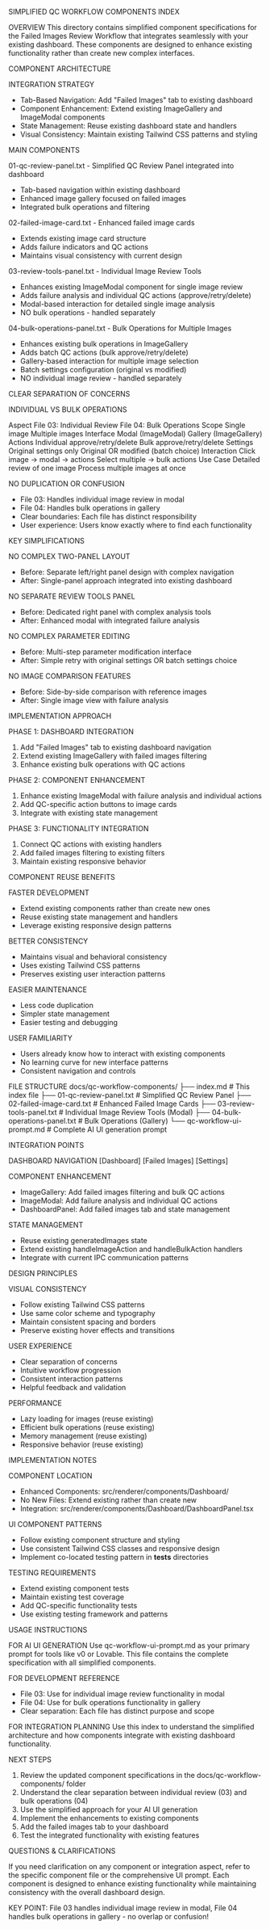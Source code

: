 SIMPLIFIED QC WORKFLOW COMPONENTS INDEX

OVERVIEW
This directory contains simplified component specifications for the Failed Images Review Workflow that integrates seamlessly with your existing dashboard. These components are designed to enhance existing functionality rather than create new complex interfaces.

COMPONENT ARCHITECTURE

INTEGRATION STRATEGY
- Tab-Based Navigation: Add "Failed Images" tab to existing dashboard
- Component Enhancement: Extend existing ImageGallery and ImageModal components
- State Management: Reuse existing dashboard state and handlers
- Visual Consistency: Maintain existing Tailwind CSS patterns and styling

MAIN COMPONENTS

01-qc-review-panel.txt - Simplified QC Review Panel integrated into dashboard
- Tab-based navigation within existing dashboard
- Enhanced image gallery focused on failed images
- Integrated bulk operations and filtering

02-failed-image-card.txt - Enhanced failed image cards
- Extends existing image card structure
- Adds failure indicators and QC actions
- Maintains visual consistency with current design

03-review-tools-panel.txt - Individual Image Review Tools
- Enhances existing ImageModal component for single image review
- Adds failure analysis and individual QC actions (approve/retry/delete)
- Modal-based interaction for detailed single image analysis
- NO bulk operations - handled separately

04-bulk-operations-panel.txt - Bulk Operations for Multiple Images
- Enhances existing bulk operations in ImageGallery
- Adds batch QC actions (bulk approve/retry/delete)
- Gallery-based interaction for multiple image selection
- Batch settings configuration (original vs modified)
- NO individual image review - handled separately

CLEAR SEPARATION OF CONCERNS

INDIVIDUAL VS BULK OPERATIONS

Aspect                    File 03: Individual Review    File 04: Bulk Operations
Scope                     Single image                  Multiple images
Interface                 Modal (ImageModal)            Gallery (ImageGallery)
Actions                   Individual approve/retry/delete Bulk approve/retry/delete
Settings                  Original settings only        Original OR modified (batch choice)
Interaction               Click image → modal → actions Select multiple → bulk actions
Use Case                  Detailed review of one image Process multiple images at once

NO DUPLICATION OR CONFUSION
- File 03: Handles individual image review in modal
- File 04: Handles bulk operations in gallery
- Clear boundaries: Each file has distinct responsibility
- User experience: Users know exactly where to find each functionality

KEY SIMPLIFICATIONS

NO COMPLEX TWO-PANEL LAYOUT
- Before: Separate left/right panel design with complex navigation
- After: Single-panel approach integrated into existing dashboard

NO SEPARATE REVIEW TOOLS PANEL
- Before: Dedicated right panel with complex analysis tools
- After: Enhanced modal with integrated failure analysis

NO COMPLEX PARAMETER EDITING
- Before: Multi-step parameter modification interface
- After: Simple retry with original settings OR batch settings choice

NO IMAGE COMPARISON FEATURES
- Before: Side-by-side comparison with reference images
- After: Single image view with failure analysis

IMPLEMENTATION APPROACH

PHASE 1: DASHBOARD INTEGRATION
1. Add "Failed Images" tab to existing dashboard navigation
2. Extend existing ImageGallery with failed images filtering
3. Enhance existing bulk operations with QC actions

PHASE 2: COMPONENT ENHANCEMENT
1. Enhance existing ImageModal with failure analysis and individual actions
2. Add QC-specific action buttons to image cards
3. Integrate with existing state management

PHASE 3: FUNCTIONALITY INTEGRATION
1. Connect QC actions with existing handlers
2. Add failed images filtering to existing filters
3. Maintain existing responsive behavior

COMPONENT REUSE BENEFITS

FASTER DEVELOPMENT
- Extend existing components rather than create new ones
- Reuse existing state management and handlers
- Leverage existing responsive design patterns

BETTER CONSISTENCY
- Maintains visual and behavioral consistency
- Uses existing Tailwind CSS patterns
- Preserves existing user interaction patterns

EASIER MAINTENANCE
- Less code duplication
- Simpler state management
- Easier testing and debugging

USER FAMILIARITY
- Users already know how to interact with existing components
- No learning curve for new interface patterns
- Consistent navigation and controls

FILE STRUCTURE
docs/qc-workflow-components/
├── index.md                           # This index file
├── 01-qc-review-panel.txt            # Simplified QC Review Panel
├── 02-failed-image-card.txt          # Enhanced Failed Image Cards
├── 03-review-tools-panel.txt         # Individual Image Review Tools (Modal)
├── 04-bulk-operations-panel.txt      # Bulk Operations (Gallery)
└── qc-workflow-ui-prompt.md          # Complete AI UI generation prompt

INTEGRATION POINTS

DASHBOARD NAVIGATION
[Dashboard] [Failed Images] [Settings]

COMPONENT ENHANCEMENT
- ImageGallery: Add failed images filtering and bulk QC actions
- ImageModal: Add failure analysis and individual QC actions
- DashboardPanel: Add failed images tab and state management

STATE MANAGEMENT
- Reuse existing generatedImages state
- Extend existing handleImageAction and handleBulkAction handlers
- Integrate with current IPC communication patterns

DESIGN PRINCIPLES

VISUAL CONSISTENCY
- Follow existing Tailwind CSS patterns
- Use same color scheme and typography
- Maintain consistent spacing and borders
- Preserve existing hover effects and transitions

USER EXPERIENCE
- Clear separation of concerns
- Intuitive workflow progression
- Consistent interaction patterns
- Helpful feedback and validation

PERFORMANCE
- Lazy loading for images (reuse existing)
- Efficient bulk operations (reuse existing)
- Memory management (reuse existing)
- Responsive behavior (reuse existing)

IMPLEMENTATION NOTES

COMPONENT LOCATION
- Enhanced Components: src/renderer/components/Dashboard/
- No New Files: Extend existing rather than create new
- Integration: src/renderer/components/Dashboard/DashboardPanel.tsx

UI COMPONENT PATTERNS
- Follow existing component structure and styling
- Use consistent Tailwind CSS classes and responsive design
- Implement co-located testing pattern in __tests__ directories

TESTING REQUIREMENTS
- Extend existing component tests
- Maintain existing test coverage
- Add QC-specific functionality tests
- Use existing testing framework and patterns

USAGE INSTRUCTIONS

FOR AI UI GENERATION
Use qc-workflow-ui-prompt.md as your primary prompt for tools like v0 or Lovable. This file contains the complete specification with all simplified components.

FOR DEVELOPMENT REFERENCE
- File 03: Use for individual image review functionality in modal
- File 04: Use for bulk operations functionality in gallery
- Clear separation: Each file has distinct purpose and scope

FOR INTEGRATION PLANNING
Use this index to understand the simplified architecture and how components integrate with existing dashboard functionality.

NEXT STEPS

1. Review the updated component specifications in the docs/qc-workflow-components/ folder
2. Understand the clear separation between individual review (03) and bulk operations (04)
3. Use the simplified approach for your AI UI generation
4. Implement the enhancements to existing components
5. Add the failed images tab to your dashboard
6. Test the integrated functionality with existing features

QUESTIONS & CLARIFICATIONS

If you need clarification on any component or integration aspect, refer to the specific component file or the comprehensive UI prompt. Each component is designed to enhance existing functionality while maintaining consistency with the overall dashboard design.

KEY POINT: File 03 handles individual image review in modal, File 04 handles bulk operations in gallery - no overlap or confusion!
